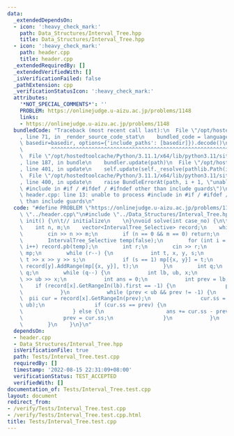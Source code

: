 ```yaml
---
data:
  _extendedDependsOn:
  - icon: ':heavy_check_mark:'
    path: Data_Structures/Interval_Tree.hpp
    title: Data_Structures/Interval_Tree.hpp
  - icon: ':heavy_check_mark:'
    path: header.cpp
    title: header.cpp
  _extendedRequiredBy: []
  _extendedVerifiedWith: []
  _isVerificationFailed: false
  _pathExtension: cpp
  _verificationStatusIcon: ':heavy_check_mark:'
  attributes:
    '*NOT_SPECIAL_COMMENTS*': ''
    PROBLEM: https://onlinejudge.u-aizu.ac.jp/problems/1148
    links:
    - https://onlinejudge.u-aizu.ac.jp/problems/1148
  bundledCode: "Traceback (most recent call last):\n  File \"/opt/hostedtoolcache/Python/3.11.1/x64/lib/python3.11/site-packages/onlinejudge_verify/documentation/build.py\"\
    , line 71, in _render_source_code_stat\n    bundled_code = language.bundle(stat.path,\
    \ basedir=basedir, options={'include_paths': [basedir]}).decode()\n          \
    \         ^^^^^^^^^^^^^^^^^^^^^^^^^^^^^^^^^^^^^^^^^^^^^^^^^^^^^^^^^^^^^^^^^^^^^^^^^^^^^^^^^\n\
    \  File \"/opt/hostedtoolcache/Python/3.11.1/x64/lib/python3.11/site-packages/onlinejudge_verify/languages/cplusplus.py\"\
    , line 187, in bundle\n    bundler.update(path)\n  File \"/opt/hostedtoolcache/Python/3.11.1/x64/lib/python3.11/site-packages/onlinejudge_verify/languages/cplusplus_bundle.py\"\
    , line 401, in update\n    self.update(self._resolve(pathlib.Path(included), included_from=path))\n\
    \  File \"/opt/hostedtoolcache/Python/3.11.1/x64/lib/python3.11/site-packages/onlinejudge_verify/languages/cplusplus_bundle.py\"\
    , line 400, in update\n    raise BundleErrorAt(path, i + 1, \"unable to process\
    \ #include in #if / #ifdef / #ifndef other than include guards\")\nonlinejudge_verify.languages.cplusplus_bundle.BundleErrorAt:\
    \ header.cpp: line 13: unable to process #include in #if / #ifdef / #ifndef other\
    \ than include guards\n"
  code: "#define PROBLEM \"https://onlinejudge.u-aizu.ac.jp/problems/1148\"\n\n#include\
    \ \"../header.cpp\"\n#include \"../Data_Structures/Interval_Tree.hpp\"\n\nvoid\
    \ init() {\n\t// initialize\n    \n}\nvoid solve(int case_no) {\n\t// implementation\n\
    \    int n, m;\n    vector<IntervalTree_Selective> record;\n    while (true) {\n\
    \        cin >> n >> m;\n        if (n == 0 && m == 0) return;\n        record.clear();\n\
    \        IntervalTree_Selective temp(false);\n        for (int i = 0; i <= m;\
    \ i++) record.pb(temp);\n        int r;\n        cin >> r;\n        map<pii, int>\
    \ mp;\n        while (r--) {\n            int t, x, y, s;\n            cin >>\
    \ t >> x >> y >> s;\n            if (s == 1) mp[{x, y}] = t;\n            else\
    \ record[y].AddRange(mp[{x, y}], t);\n        }\n        int q;\n        cin >>\
    \ q;\n        while (q--) {\n            int lb, ub, x;\n            cin >> lb\
    \ >> ub >> x;\n            int ans = 0;\n            int prev = lb;\n        \
    \    if (record[x].GetRangeIn(lb).first == -1) {\n                prev = record[x].GetRangeLarger(lb).first;\n\
    \            }\n            while (prev < ub && prev != -1) {\n              \
    \  pii cur = record[x].GetRangeIn(prev);\n                cur.ss = min(cur.ss,\
    \ ub);\n                if (cur.ss == prev) {\n                    prev = record[x].GetRangeLarger(prev).first;\n\
    \                } else {\n                    ans += cur.ss - prev;\n       \
    \             prev = cur.ss;\n                }\n            }\n            out(ans);\n\
    \        }\n    }\n}\n"
  dependsOn:
  - header.cpp
  - Data_Structures/Interval_Tree.hpp
  isVerificationFile: true
  path: Tests/Interval_Tree.test.cpp
  requiredBy: []
  timestamp: '2022-08-15 22:31:09+08:00'
  verificationStatus: TEST_ACCEPTED
  verifiedWith: []
documentation_of: Tests/Interval_Tree.test.cpp
layout: document
redirect_from:
- /verify/Tests/Interval_Tree.test.cpp
- /verify/Tests/Interval_Tree.test.cpp.html
title: Tests/Interval_Tree.test.cpp
---
```

